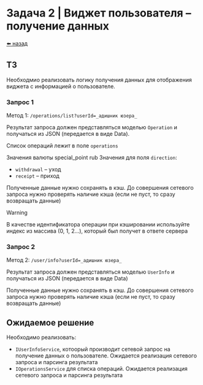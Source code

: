#  Задача 2 | Виджет пользователя – получение данных

[⬅️ назад](../README.md)

## ТЗ

Необходмио реализовать логику получения данных для отображения виджета с информацией о пользователе.

### Запрос 1

Метод 1: `/operations/list?userId=_адишник юзера_`

Результат запроса должен представляться моделью `Operation` и получаться из JSON (передается в виде Data).

Список операций лежит в поле `operations`

Значения валюты special_point rub
Значения для поля `direction`: 
* `withdrawal` – уход
* `receipt` – приход

Полученные данные нужно сохранять в кэш. До совершения сетевого запроса нужно проверять наличие кэша (если не пуст, то сразу возвращать данные)
> [!WARNING]
> В качестве идентификатора операции при кэшировании используйте индекс из массива (0, 1, 2...), который был получет в ответе сервера

### Запрос 2

Метод 2: `/user/info?userId=_адишник юзера_`

Результат запроса должен представляться моделью `UserInfo` и получаться из JSON (передается в виде Data)

Полученные данные нужно сохранять в кэш. До совершения сетевого запроса нужно проверять наличие кэша (если не пуст, то сразу возвращать данные)

## Ожидаемое решение

Необходимо реализовать: 
- `IUserInfoService`, котоорый производит сетевой запрос на получение данных о пользователе. Ожидается реализация сетевого запроса и парсинга результата
- `IOperationsService` для списка операций. Ожидается реализация сетевого запроса и парсинга результата
